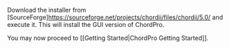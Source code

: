 Download the installer from [SourceForge]<https://sourceforge.net/projects/chordii/files/chordii/5.0/> and execute it. This will install the GUI version of ChordPro.

You may now proceed to [[Getting Started|ChordPro Getting Started]].